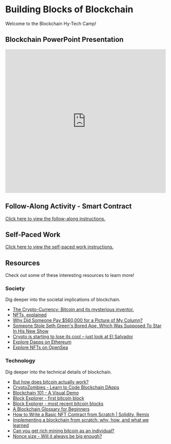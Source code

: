 # Building Blocks of Blockchain
Welcome to the Blockchain Hy-Tech Camp!

## Blockchain PowerPoint Presentation
<iframe src='https://view.officeapps.live.com/op/embed.aspx?src=https://hytechcamps.github.io/blockchain/Blockchain.pptx' width='100%' height='450px' frameborder='0'></iframe>

## Follow-Along Activity - Smart Contract
[Click here to view the follow-along instructions.](FollowAlong.md)

## Self-Paced Work
[Click here to view the self-paced work instructions.](SelfPacedWork.md)

## Resources
Check out some of these interesting resources to learn more!

### Society
Dig deeper into the societal implications of blockchain.

- [The Crypto-Currency: Bitcoin and its mysterious inventor.](https://www.newyorker.com/magazine/2011/10/10/the-crypto-currency)
- [NFTs, explained](https://www.theverge.com/22310188/nft-explainer-what-is-blockchain-crypto-art-faq)
- [Why Did Someone Pay $560,000 for a Picture of My Column?](https://www.nytimes.com/2021/03/26/technology/nft-sale.html)
- [Someone Stole Seth Green's Bored Ape, Which Was Supposed To Star In His New Show](https://www.buzzfeednews.com/article/sarahemerson/seth-green-bored-ape-stolen-tv-show)
- [Crypto is starting to lose its cool – just look at El Salvador](https://www.theguardian.com/commentisfree/2022/may/21/bitcoin-losing-its-cool-look-at-el-salvador)
- [Explore Dapps on Ethereum](https://ethereum.org/en/dapps/)
- [Explore NFTs on OpenSea](https://opensea.io/)

### Technology
Dig deeper into the technical details of blockchain.

- [But how does bitcoin actually work?](https://www.youtube.com/watch?v=bBC-nXj3Ng4)
- [CryptoZombies - Learn to Code Blockchain DApps](https://cryptozombies.io/)
- [Blockchain 101 - A Visual Demo](https://andersbrownworth.com/blockchain/)
- [Block Explorer - first bitcoin block](https://www.blockchain.com/btc/block/1)
- [Block Explorer - most recent bitcoin blocks](https://www.blockchain.com/btc/blocks?page=1)
- [A Blockchain Glossary for Beginners](https://consensys.net/knowledge-base/a-blockchain-glossary-for-beginners/)
- [How to Write a Basic NFT Contract from Scratch | Solidity, Remix](https://www.youtube.com/watch?v=8WPzUbJyoNg)
- [Implementing a blockchain from scratch: why, how, and what we learned](https://jis-eurasipjournals.springeropen.com/articles/10.1186/s13635-019-0085-3)
- [Can you get rich mining bitcoin as an individual?](https://bitcoin.stackexchange.com/questions/16687/solo-mining-just-for-luck-realistic)
- [Nonce size - Will it always be big enough?](https://bitcoin.stackexchange.com/questions/1781/nonce-size-will-it-always-be-big-enough)